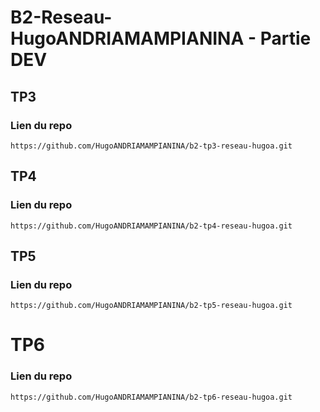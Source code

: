 # B2-Reseau-HugoANDRIAMAMPIANINA - Partie DEV

## TP3

### Lien du repo

```
https://github.com/HugoANDRIAMAMPIANINA/b2-tp3-reseau-hugoa.git
```

## TP4

### Lien du repo

```
https://github.com/HugoANDRIAMAMPIANINA/b2-tp4-reseau-hugoa.git
```

## TP5

### Lien du repo

```
https://github.com/HugoANDRIAMAMPIANINA/b2-tp5-reseau-hugoa.git
```

# TP6

### Lien du repo

```
https://github.com/HugoANDRIAMAMPIANINA/b2-tp6-reseau-hugoa.git
```